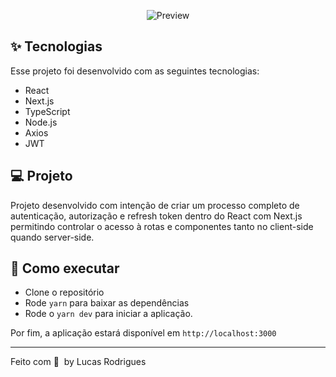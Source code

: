 

<p align="center">


<p align="center">

  <img alt="Preview" src="https://user-images.githubusercontent.com/86750985/182973926-e9661cce-849a-472c-af78-8030a1a7e415.png">
</p>

## ✨ Tecnologias

Esse projeto foi desenvolvido com as seguintes tecnologias:

- React
- Next.js
- TypeScript
- Node.js
- Axios
- JWT


## 💻 Projeto 

 Projeto desenvolvido com intenção de criar um processo completo de autenticação, autorização e refresh token dentro do React com Next.js permitindo controlar o acesso à rotas e componentes tanto no client-side quando server-side.


## 🚀 Como executar

- Clone o repositório
- Rode `yarn` para baixar as dependências
- Rode o `yarn dev` para iniciar a aplicação.

Por fim, a aplicação estará disponível em `http://localhost:3000`


---

Feito com 💜 &nbsp;by Lucas Rodrigues
